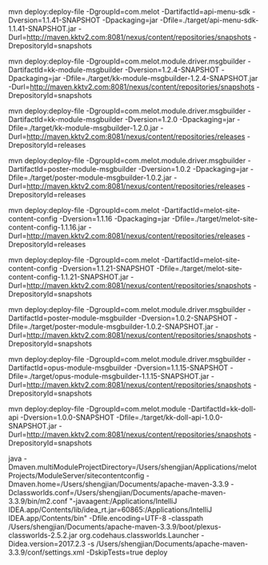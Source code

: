 mvn deploy:deploy-file -DgroupId=com.melot -DartifactId=api-menu-sdk -Dversion=1.1.41-SNAPSHOT -Dpackaging=jar -Dfile=./target/api-menu-sdk-1.1.41-SNAPSHOT.jar -Durl=http://maven.kktv2.com:8081/nexus/content/repositories/snapshots -DrepositoryId=snapshots

mvn deploy:deploy-file -DgroupId=com.melot.module.driver.msgbuilder -DartifactId=kk-module-msgbuilder -Dversion=1.2.4-SNAPSHOT -Dpackaging=jar -Dfile=./target/kk-module-msgbuilder-1.2.4-SNAPSHOT.jar -Durl=http://maven.kktv2.com:8081/nexus/content/repositories/snapshots -DrepositoryId=snapshots

mvn deploy:deploy-file -DgroupId=com.melot.module.driver.msgbuilder -DartifactId=kk-module-msgbuilder -Dversion=1.2.0 -Dpackaging=jar -Dfile=./target/kk-module-msgbuilder-1.2.0.jar -Durl=http://maven.kktv2.com:8081/nexus/content/repositories/releases -DrepositoryId=releases

mvn deploy:deploy-file -DgroupId=com.melot.module.driver.msgbuilder -DartifactId=poster-module-msgbuilder -Dversion=1.0.2 -Dpackaging=jar -Dfile=./target/poster-module-msgbuilder-1.0.2.jar -Durl=http://maven.kktv2.com:8081/nexus/content/repositories/releases -DrepositoryId=releases

mvn deploy:deploy-file -DgroupId=com.melot -DartifactId=melot-site-content-config -Dversion=1.1.16 -Dpackaging=jar -Dfile=./target/melot-site-content-config-1.1.16.jar -Durl=http://maven.kktv2.com:8081/nexus/content/repositories/releases -DrepositoryId=releases

mvn deploy:deploy-file -DgroupId=com.melot -DartifactId=melot-site-content-config -Dversion=1.1.21-SNAPSHOT -Dfile=./target/melot-site-content-config-1.1.21-SNAPSHOT.jar -Durl=http://maven.kktv2.com:8081/nexus/content/repositories/snapshots -DrepositoryId=snapshots

mvn deploy:deploy-file -DgroupId=com.melot.module.driver.msgbuilder -DartifactId=poster-module-msgbuilder -Dversion=1.0.2-SNAPSHOT -Dfile=./target/poster-module-msgbuilder-1.0.2-SNAPSHOT.jar -Durl=http://maven.kktv2.com:8081/nexus/content/repositories/snapshots -DrepositoryId=snapshots

mvn deploy:deploy-file -DgroupId=com.melot.module.driver.msgbuilder -DartifactId=opus-module-msgbuilder -Dversion=1.1.15-SNAPSHOT -Dfile=./target/opus-module-msgbuilder-1.1.15-SNAPSHOT.jar -Durl=http://maven.kktv2.com:8081/nexus/content/repositories/snapshots -DrepositoryId=snapshots

mvn deploy:deploy-file -DgroupId=com.melot.module -DartifactId=kk-doll-api -Dversion=1.0.0-SNAPSHOT -Dfile=./target/kk-doll-api-1.0.0-SNAPSHOT.jar -Durl=http://maven.kktv2.com:8081/nexus/content/repositories/snapshots -DrepositoryId=snapshots

java -Dmaven.multiModuleProjectDirectory=/Users/shengjian/Applications/melotProjects/ModuleServer/sitecontentconfig -Dmaven.home=/Users/shengjian/Documents/apache-maven-3.3.9 -Dclassworlds.conf=/Users/shengjian/Documents/apache-maven-3.3.9/bin/m2.conf "-javaagent:/Applications/IntelliJ IDEA.app/Contents/lib/idea_rt.jar=60865:/Applications/IntelliJ IDEA.app/Contents/bin" -Dfile.encoding=UTF-8 -classpath /Users/shengjian/Documents/apache-maven-3.3.9/boot/plexus-classworlds-2.5.2.jar org.codehaus.classworlds.Launcher -Didea.version=2017.2.3 -s /Users/shengjian/Documents/apache-maven-3.3.9/conf/settings.xml -DskipTests=true deploy
